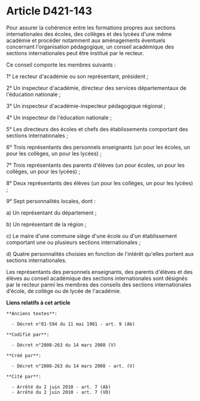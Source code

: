 # Article D421-143

Pour assurer la cohérence entre les formations propres aux sections internationales des écoles, des collèges et des lycées
d'une même académie et procéder notamment aux aménagements éventuels concernant l'organisation pédagogique, un conseil
académique des sections internationales peut être institué par le recteur.

Ce conseil comporte les membres suivants :

1° Le recteur d'académie ou son représentant, président ;

2° Un inspecteur d'académie, directeur des services départementaux de l'éducation nationale ;

3° Un inspecteur d'académie-inspecteur pédagogique régional ;

4° Un inspecteur de l'éducation nationale ;

5° Les directeurs des écoles et chefs des établissements comportant des sections internationales ;

6° Trois représentants des personnels enseignants (un pour les écoles, un pour les collèges, un pour les lycées) ;

7° Trois représentants des parents d'élèves (un pour écoles, un pour les collèges, un pour les lycées) ;

8° Deux représentants des élèves (un pour les collèges, un pour les lycées) ;

9° Sept personnalités locales, dont :

a) Un représentant du département ;

b) Un représentant de la région ;

c) Le maire d'une commune siège d'une école ou d'un établissement comportant une ou plusieurs sections internationales ;

d) Quatre personnalités choisies en fonction de l'intérêt qu'elles portent aux sections internationales.

Les représentants des personnels enseignants, des parents d'élèves et des élèves au conseil académique des sections
internationales sont désignés par le recteur parmi les membres des conseils des sections internationales d'école, de collège
ou de lycée de l'académie.

**Liens relatifs à cet article**

	**Anciens textes**:

	  - Décret n°81-594 du 11 mai 1981 - art. 9 (Ab)

	**Codifié par**:

	  - Décret n°2008-263 du 14 mars 2008 (V)

	**Créé par**:

	  - Décret n°2008-263 du 14 mars 2008 - art. (V)

	**Cité par**:

	  - Arrêté du 2 juin 2010 - art. 7 (Ab)
	  - Arrêté du 2 juin 2010 - art. 7 (VD)
